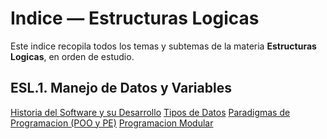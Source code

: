 # Indice — Estructuras Logicas

Este indice recopila todos los temas y subtemas de la materia **Estructuras Logicas**, en orden de estudio.  

## ESL.1. Manejo de Datos y Variables
[Historia del Software y su Desarrollo](<ESL.1.1.Historia del Software.md>)
[Tipos de Datos](<ESL.1.2.Tipos de Datos.md>)
[Paradigmas de Programacion (POO y PE)](ESL.1.3.Paradigmas.md)
[Programacion Modular](ESL.1.4.Modularidad.md)
